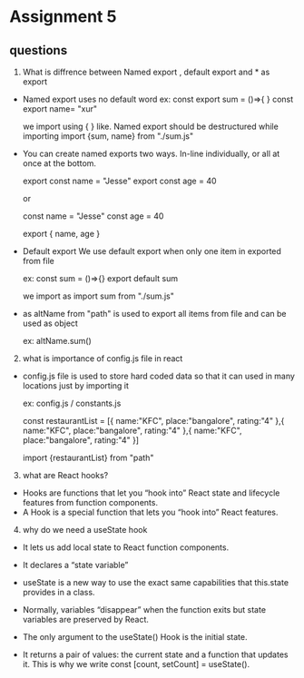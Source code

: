 # Assignment 5

## questions

1. What is diffrence between Named export , default export and \* as export

- Named export uses no default word
  ex:
  const export sum = ()=>{
  }
  const export name= "xur"

  we import using { } like. Named export should be destructured while importing
  import {sum, name} from "./sum.js"

- You can create named exports two ways. In-line individually, or all at once at the bottom.

  export const name = "Jesse"
  export const age = 40

  or

  const name = "Jesse"
  const age = 40

  export { name, age }

- Default export
  We use default export when only one item in exported from file

  ex:
  const sum = ()=>{}
  export default sum

  we import as
  import sum from "./sum.js"

- as altName from "path" is used to export all items from file and can be used as object

  ex: altName.sum()

2. what is importance of config.js file in react

- config.js file is used to store hard coded data so that it can used in many locations just by importing it

  ex:
  config.js / constants.js

  const restaurantList = [{
  name:"KFC",
  place:"bangalore",
  rating:"4"
  },{
  name:"KFC",
  place:"bangalore",
  rating:"4"
  },{
  name:"KFC",
  place:"bangalore",
  rating:"4"
  }]

  import {restaurantList} from "path"

3. what are React hooks?

- Hooks are functions that let you “hook into” React state and lifecycle features from function components.
- A Hook is a special function that lets you “hook into” React features.

4. why do we need a useState hook

- It lets us add local state to React function components.
- It declares a “state variable”
- useState is a new way to use the exact same capabilities that this.state provides in a class.
- Normally, variables “disappear” when the function exits but state variables are preserved by React.

- The only argument to the useState() Hook is the initial state.

- It returns a pair of values: the current state and a function that updates it. This is why we write const [count, setCount] = useState().
